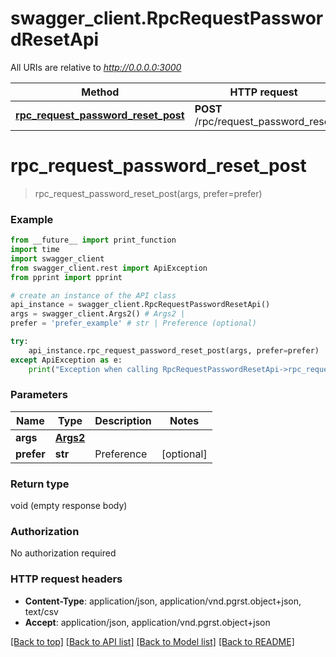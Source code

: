 # swagger_client.RpcRequestPasswordResetApi

All URIs are relative to *http://0.0.0.0:3000*

Method | HTTP request | Description
------------- | ------------- | -------------
[**rpc_request_password_reset_post**](RpcRequestPasswordResetApi.md#rpc_request_password_reset_post) | **POST** /rpc/request_password_reset | 


# **rpc_request_password_reset_post**
> rpc_request_password_reset_post(args, prefer=prefer)



### Example
```python
from __future__ import print_function
import time
import swagger_client
from swagger_client.rest import ApiException
from pprint import pprint

# create an instance of the API class
api_instance = swagger_client.RpcRequestPasswordResetApi()
args = swagger_client.Args2() # Args2 | 
prefer = 'prefer_example' # str | Preference (optional)

try:
    api_instance.rpc_request_password_reset_post(args, prefer=prefer)
except ApiException as e:
    print("Exception when calling RpcRequestPasswordResetApi->rpc_request_password_reset_post: %s\n" % e)
```

### Parameters

Name | Type | Description  | Notes
------------- | ------------- | ------------- | -------------
 **args** | [**Args2**](Args2.md)|  | 
 **prefer** | **str**| Preference | [optional] 

### Return type

void (empty response body)

### Authorization

No authorization required

### HTTP request headers

 - **Content-Type**: application/json, application/vnd.pgrst.object+json, text/csv
 - **Accept**: application/json, application/vnd.pgrst.object+json

[[Back to top]](#) [[Back to API list]](../README.md#documentation-for-api-endpoints) [[Back to Model list]](../README.md#documentation-for-models) [[Back to README]](../README.md)

